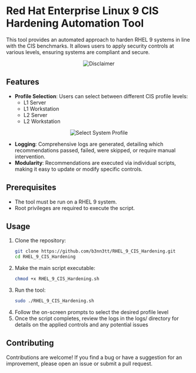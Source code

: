 # Red Hat Enterprise Linux 9 CIS Hardening Automation Tool

This tool provides an automated approach to harden RHEL 9 systems in line with the CIS benchmarks. It allows users to apply security controls at various levels, ensuring systems are compliant and secure.

<p align="center">
  <img src="https://github.com/b3nn3tt/CIS-Hardening-Project/assets/42213764/bfe1cf42-b382-408b-b4df-63298b61623b" alt="Disclaimer">
</p>

## Features

- **Profile Selection**: Users can select between different CIS profile levels:
   - L1 Server
   - L1 Workstation
   - L2 Server
   - L2 Workstation
<p align="center">
  <img src="https://github.com/b3nn3tt/CIS-Hardening-Project/assets/42213764/7be3352b-51c3-4315-8f34-cfbe93adab17" alt="Select System Profile">
</p>

- **Logging**: Comprehensive logs are generated, detailing which recommendations passed, failed, were skipped, or require manual intervention.
- **Modularity**: Recommendations are executed via individual scripts, making it easy to update or modify specific controls.

## Prerequisites

- The tool must be run on a RHEL 9 system.
- Root privileges are required to execute the script.

## Usage

1. Clone the repository:
   ```bash
   git clone https://github.com/b3nn3tt/RHEL_9_CIS_Hardening.git
   cd RHEL_9_CIS_Hardening
2. Make the main script executable:
   ```bash
   chmod +x RHEL_9_CIS_Hardening.sh
3. Run the tool:
   ```bash
   sudo ./RHEL_9_CIS_Hardening.sh
4. Follow the on-screen prompts to select the desired profile level
5. Once the script completes, review the logs in the logs/ directory for details on the applied controls and any potential issues

## Contributing
Contributions are welcome! If you find a bug or have a suggestion for an improvement, please open an issue or submit a pull request.
